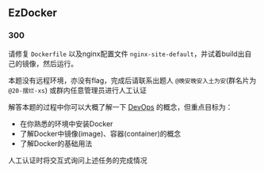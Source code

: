 ## EzDocker

### 300

请修复 `Dockerfile` 以及nginx配置文件 `nginx-site-default`，并试着build出自己的镜像，然后运行。

本题没有远程环境，亦没有flag，完成后请联系出题人 `@晚安晚安入土为安`(群名片为`@20-摆烂-xs`) 或群内任意管理员进行人工认证

解答本题的过程中你可以大概了解一下 [DevOps](https://zh.wikipedia.org/wiki/DevOps) 的概念，但重点目标为：

- 在你熟悉的环境中安装Docker
- 了解Docker中镜像(image)、容器(container)的概念
- 了解Docker的基础用法

人工认证时将交互式询问上述任务的完成情况 
